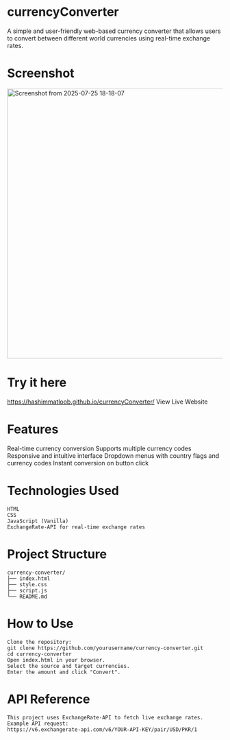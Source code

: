 # currencyConverter
A simple and user-friendly web-based currency converter that allows users to convert between different world currencies using real-time exchange rates.

# Screenshot
<img width="523" height="629" alt="Screenshot from 2025-07-25 18-18-07" src="https://github.com/user-attachments/assets/096ec153-c41d-475d-a0c4-d692c38e6e12" />

# Try it here
https://hashimmatloob.github.io/currencyConverter/
View Live Website

# Features
  Real-time currency conversion
  Supports multiple currency codes
  Responsive and intuitive interface
  Dropdown menus with country flags and currency codes
  Instant conversion on button click
  
# Technologies Used
    HTML
    CSS
    JavaScript (Vanilla)
    ExchangeRate-API for real-time exchange rates
  
# Project Structure
    currency-converter/
    ├── index.html
    ├── style.css
    ├── script.js
    └── README.md

# How to Use
    Clone the repository:
    git clone https://github.com/yourusername/currency-converter.git
    cd currency-converter
    Open index.html in your browser.
    Select the source and target currencies.
    Enter the amount and click "Convert".

# API Reference
    This project uses ExchangeRate-API to fetch live exchange rates.
    Example API request:
    https://v6.exchangerate-api.com/v6/YOUR-API-KEY/pair/USD/PKR/1

